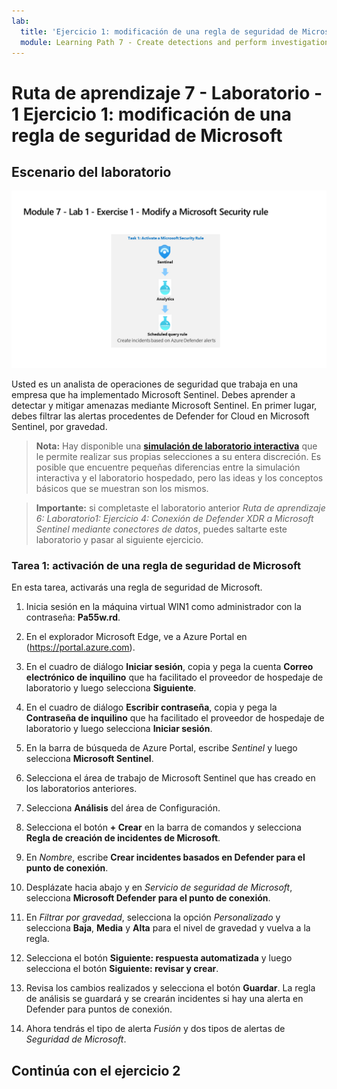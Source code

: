 ```yaml
---
lab:
  title: 'Ejercicio 1: modificación de una regla de seguridad de Microsoft'
  module: Learning Path 7 - Create detections and perform investigations using Microsoft Sentinel
---
```


# Ruta de aprendizaje 7 - Laboratorio - 1 Ejercicio 1: modificación de una regla de seguridad de Microsoft

## Escenario del laboratorio

![Introducción al laboratorio.](../Media/SC-200-Lab_Diagrams_Mod7_L1_Ex1.png)

Usted es un analista de operaciones de seguridad que trabaja en una empresa que ha implementado Microsoft Sentinel. Debes aprender a detectar y mitigar amenazas mediante Microsoft Sentinel. En primer lugar, debes filtrar las alertas procedentes de Defender for Cloud en Microsoft Sentinel, por gravedad.

>**Nota:** Hay disponible una **[simulación de laboratorio interactiva](https://mslabs.cloudguides.com/guides/SC-200%20Lab%20Simulation%20-%20Modify%20a%20Microsoft%20Security%20rule)** que le permite realizar sus propias selecciones a su entera discreción. Es posible que encuentre pequeñas diferencias entre la simulación interactiva y el laboratorio hospedado, pero las ideas y los conceptos básicos que se muestran son los mismos. 

>**Importante:** si completaste el laboratorio anterior *Ruta de aprendizaje 6: Laboratorio1: Ejercicio 4: Conexión de Defender XDR a Microsoft Sentinel mediante conectores de datos*, puedes saltarte este laboratorio y pasar al siguiente ejercicio.


### Tarea 1: activación de una regla de seguridad de Microsoft

En esta tarea, activarás una regla de seguridad de Microsoft.

1. Inicia sesión en la máquina virtual WIN1 como administrador con la contraseña: **Pa55w.rd**.  

1. En el explorador Microsoft Edge, ve a Azure Portal en (https://portal.azure.com).

1. En el cuadro de diálogo **Iniciar sesión**, copia y pega la cuenta **Correo electrónico de inquilino** que ha facilitado el proveedor de hospedaje de laboratorio y luego selecciona **Siguiente**.

1. En el cuadro de diálogo **Escribir contraseña**, copia y pega la **Contraseña de inquilino** que ha facilitado el proveedor de hospedaje de laboratorio y luego selecciona **Iniciar sesión**.

1. En la barra de búsqueda de Azure Portal, escribe *Sentinel* y luego selecciona **Microsoft Sentinel**.

1. Selecciona el área de trabajo de Microsoft Sentinel que has creado en los laboratorios anteriores.

1. Selecciona **Análisis** del área de Configuración.

1. Selecciona el botón **+ Crear** en la barra de comandos y selecciona **Regla de creación de incidentes de Microsoft**.

1. En *Nombre*, escribe **Crear incidentes basados en Defender para el punto de conexión**.

1. Desplázate hacia abajo y en *Servicio de seguridad de Microsoft*, selecciona **Microsoft Defender para el punto de conexión**.

1. En *Filtrar por gravedad*, selecciona la opción *Personalizado* y selecciona **Baja**, **Media** y **Alta** para el nivel de gravedad y vuelva a la regla.

1. Selecciona el botón **Siguiente: respuesta automatizada** y luego selecciona el botón **Siguiente: revisar y crear**.

1. Revisa los cambios realizados y selecciona el botón **Guardar**. La regla de análisis se guardará y se crearán incidentes si hay una alerta en Defender para puntos de conexión.

1. Ahora tendrás el tipo de alerta *Fusión* y dos tipos de alertas de *Seguridad de Microsoft*.

## Continúa con el ejercicio 2
